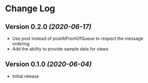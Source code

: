 Change Log
==========

Version 0.2.0 *(2020-06-17)*
----------------------------

* Use post instead of postAtFrontOfQueue to respect the message ordering
* Add the ability to provide sample data for views

Version 0.1.0 *(2020-06-04)*
----------------------------

 * Initial release
